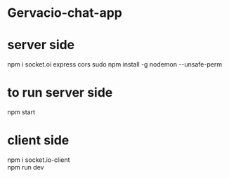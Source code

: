 # Gervacio-chat-app 

# server side
npm i socket.oi express cors 
sudo npm install -g nodemon --unsafe-perm
# to run server side 
npm start

# client side
npm i socket.io-client   
npm run dev
